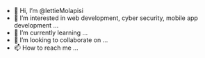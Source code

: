- 👋 Hi, I’m @lettieMolapisi
- 👀 I’m interested in web development, cyber security, mobile app development ...
- 🌱 I’m currently learning ...
- 💞️ I’m looking to collaborate on ...
- 📫 How to reach me ...

<!---
lettieMolapisi/lettieMolapisi is a ✨ special ✨ repository because its `README.md` (this file) appears on your GitHub profile.
You can click the Preview link to take a look at your changes.
--->
